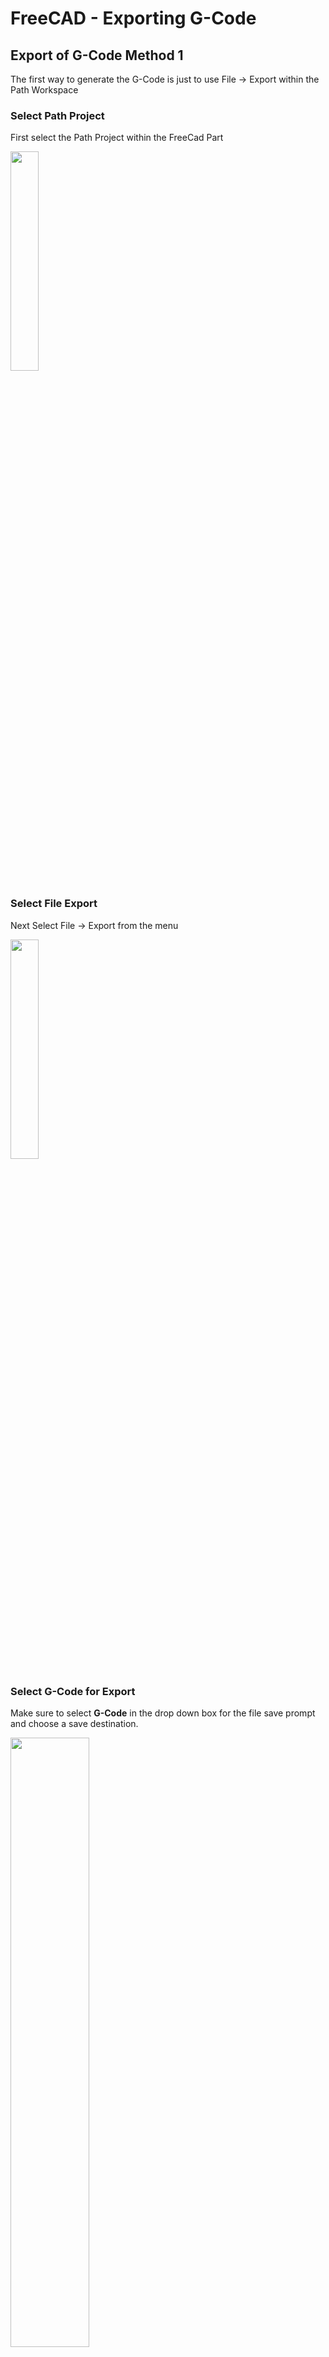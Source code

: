 # FreeCAD - Exporting G-Code


## Export of G-Code Method 1

The first way to generate the G-Code is just to use File -> Export within the Path Workspace

### Select Path Project

First select the Path Project within the FreeCad Part

<a href="../../images/FreeCad/Export-GCode/SelectProject.png"><img src="../../images/FreeCad/Export-GCode/SelectProject.png" height="30%" width="30%" ></a> <br>


### Select File Export

Next Select File -> Export from the menu

<a href="../../images/FreeCad/Export-GCode/FileExport.png"><img src="../../images/FreeCad/Export-GCode/FileExport.png" height="30%" width="30%" ></a> <br>


### Select G-Code for Export

Make sure to select **G-Code** in the drop down box for the file save prompt <br>
and choose a save destination.

<a href="../../images/FreeCad/Export-GCode/FileSave1.png"><img src="../../images/FreeCad/Export-GCode/FileSave1.png" height="50%" width="50%" ></a> <br>


### Choose the Post Processor

Next we need to choose a file pre-processor, some devices need a bit of special formatting for the G-Code.
The pre-processor typically handles this for different devices, with FreeCAD this is typically a python script <br>
I believe selecting **linuxcnc_post** should be good enough for grbl (TODO this needs to be tested)

<a href="../../images/FreeCad/Export-GCode/PostProc1.png"><img src="../../images/FreeCad/Export-GCode/PostProc1.png" height="30%" width="30%" ></a> <br>


### G-Code Preview

Finally, we should get a preview of the G-Code in a window before it saves it

<a href="../../images/FreeCad/Export-GCode/GCode-Preview.png"><img src="../../images/FreeCad/Export-GCode/GCode-Preview.png" height="40%" width="40%" ></a> <br>


## Export of G-Code Method 2

Another way to export the G-Code is to setup the project with a predefined file path and pre-processor so you don't have to keep clicking lots of buttons each time etc.


### Set the Output File Path

First select the project <br>
In the bottom window underneath there should be a field called Output File, this can be used to set the output path for the generated G-Code

<a href="../../images/FreeCad/Export-GCode/SelectProject2.png"><img src="../../images/FreeCad/Export-GCode/SelectProject2.png" height="30%" width="30%" ></a> <br>


### Set the Pre-processor

By selecting the Machine node under the Path Project it should be possible to select the pre-processor here

<a href="../../images/FreeCad/Export-GCode/PostProc2.png"><img src="../../images/FreeCad/Export-GCode/PostProc2.png" height="30%" width="30%" ></a> <br>

TODO this doesn't seem to work under Windows, I think this is a bug that causes this only to work under Linux at the moment


### Click the Post Process Button

Finally, we can click the post process button on the toolbar to get a preview / save the part / generate the G-Code

<a href="../../images/FreeCad/Export-GCode/PostProc3.png"><img src="../../images/FreeCad/Export-GCode/PostProc3.png" height="50%" width="50%" ></a> <br>
